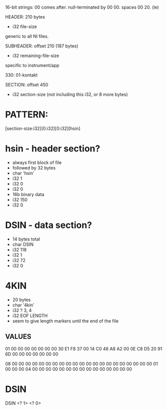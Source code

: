 16-bit strings: 00 comes after. null-terminated by 00 00. spaces 00 20. (le)

HEADER: 210 bytes
- i32 file-size

generic to all NI files.

SUBHEADER: offset 210 (187 bytes)
- i32 remaining-file-size

specific to instrument/app

330: 01-kontakt

SECTION: offset 450
- i32 section-size (not including this i32, or 8 more bytes)

# PATTERN:
[section-size:i32][0:i32][0:i32][hsin]

# hsin - header section?
- always first block of file
- followed by 32 bytes
- char 'hsin'
- i32 1
- i32 0
- i32 0
- 16b binary data
- i32 150
- i32 0

# DSIN - data section?
- 14 bytes total
- char DSIN
- i32 118
- i32 1
- i32 72
- i32 0

# 4KIN
- 20 bytes
- char '4kin'
- i32 ? 3, 4
- i32 EOF LENGTH
- seem to give length markers until the end of the file

## VALUES

01 00 00 00 00 00 00 00 30 E1 F8 37 00 14 C0 46 A8 A2 00 0E C8 D5 20 91 6D 00 00 00 00 00 00 00

08 00 00 00 00 00 00 00 00 00 00 00 00 00 00 00 00 00 00 00 00 00 01 00 00 00 04 00 00 00 00 00 00 00 00 00 00 00 00 00 00 00


# DSIN

DSIN <offset> <? 1> <size> <? 0>

